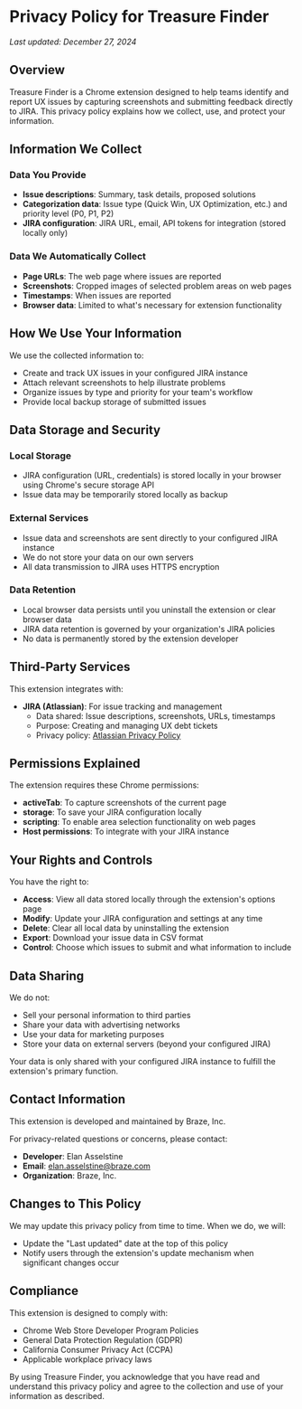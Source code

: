 # Privacy Policy for Treasure Finder

*Last updated: December 27, 2024*

## Overview

Treasure Finder is a Chrome extension designed to help teams identify and report UX issues by capturing screenshots and submitting feedback directly to JIRA. This privacy policy explains how we collect, use, and protect your information.

## Information We Collect

### Data You Provide
- **Issue descriptions**: Summary, task details, proposed solutions
- **Categorization data**: Issue type (Quick Win, UX Optimization, etc.) and priority level (P0, P1, P2)
- **JIRA configuration**: JIRA URL, email, API tokens for integration (stored locally only)

### Data We Automatically Collect
- **Page URLs**: The web page where issues are reported
- **Screenshots**: Cropped images of selected problem areas on web pages
- **Timestamps**: When issues are reported
- **Browser data**: Limited to what's necessary for extension functionality

## How We Use Your Information

We use the collected information to:
- Create and track UX issues in your configured JIRA instance
- Attach relevant screenshots to help illustrate problems
- Organize issues by type and priority for your team's workflow
- Provide local backup storage of submitted issues

## Data Storage and Security

### Local Storage
- JIRA configuration (URL, credentials) is stored locally in your browser using Chrome's secure storage API
- Issue data may be temporarily stored locally as backup

### External Services
- Issue data and screenshots are sent directly to your configured JIRA instance
- We do not store your data on our own servers
- All data transmission to JIRA uses HTTPS encryption

### Data Retention
- Local browser data persists until you uninstall the extension or clear browser data
- JIRA data retention is governed by your organization's JIRA policies
- No data is permanently stored by the extension developer

## Third-Party Services

This extension integrates with:
- **JIRA (Atlassian)**: For issue tracking and management
  - Data shared: Issue descriptions, screenshots, URLs, timestamps
  - Purpose: Creating and managing UX debt tickets
  - Privacy policy: [Atlassian Privacy Policy](https://www.atlassian.com/legal/privacy-policy)

## Permissions Explained

The extension requires these Chrome permissions:
- **activeTab**: To capture screenshots of the current page
- **storage**: To save your JIRA configuration locally
- **scripting**: To enable area selection functionality on web pages
- **Host permissions**: To integrate with your JIRA instance

## Your Rights and Controls

You have the right to:
- **Access**: View all data stored locally through the extension's options page
- **Modify**: Update your JIRA configuration and settings at any time
- **Delete**: Clear all local data by uninstalling the extension
- **Export**: Download your issue data in CSV format
- **Control**: Choose which issues to submit and what information to include

## Data Sharing

We do not:
- Sell your personal information to third parties
- Share your data with advertising networks
- Use your data for marketing purposes
- Store your data on external servers (beyond your configured JIRA)

Your data is only shared with your configured JIRA instance to fulfill the extension's primary function.

## Contact Information

This extension is developed and maintained by Braze, Inc.

For privacy-related questions or concerns, please contact:
- **Developer**: Elan Asselstine
- **Email**: elan.asselstine@braze.com
- **Organization**: Braze, Inc.

## Changes to This Policy

We may update this privacy policy from time to time. When we do, we will:
- Update the "Last updated" date at the top of this policy
- Notify users through the extension's update mechanism when significant changes occur

## Compliance

This extension is designed to comply with:
- Chrome Web Store Developer Program Policies
- General Data Protection Regulation (GDPR)
- California Consumer Privacy Act (CCPA)
- Applicable workplace privacy laws

By using Treasure Finder, you acknowledge that you have read and understand this privacy policy and agree to the collection and use of your information as described.
